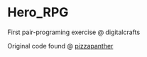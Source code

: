 # Hero_RPG
First pair-programing exercise @ digitalcrafts

Original code found @ [pizzapanther](https://github.com/pizzapanther/hero-rpg)
